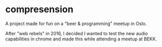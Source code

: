 # compresension
A project made for fun on a "beer &amp; programming" meetup in Oslo.

After "web rebels" in 2016, I decided I wanted to test the new audio capabilities in chrome and made this while attending a meetup at BEKK.
